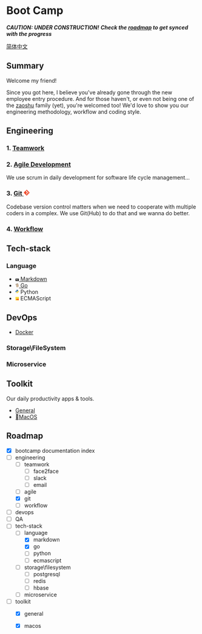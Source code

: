 # Boot Camp 

__*CAUTION: UNDER CONSTRUCTION!*__
__*Check the [roadmap](#roadmap) to get synced with the progress*__

[简体中文](https://translate.google.com)

## Summary 

Welcome my friend! 

Since you got here, I believe you've already gone through the new employee entry procedure. And for those haven't, or even not being one of the
[zaoshu](https://zaoshu.io) family (yet), you're welcomed too! We'd love to show you our engineering methodology, workflow and coding style.

## Engineering 

### 1. [Teamwork](./engineering/teamwork.md)

### 2. [Agile Development](./engineering/agile.md)

We use scrum in daily development for software life cycle management...

### 3. [Git <img src="./engineering/img/git-icon-1788c.png" width="3%">](./engineering/git.md) 

Codebase version control matters when we need to cooperate with multiple coders in a complex. We use Git(Hub) to do that and we wanna do better. 

### 4. [Workflow](./engineering/workflow.md)

## Tech-stack

### Language

- [<img src="./tech_stack/markdown/img/identifier-208x128-solid.png" width="2%"> Markdown](./tech_stack/markdown/index.md)
- [<img src="./tech_stack/go/img/gopher.png" width="2%"> Go](./tech_stack/go/index.md)
- <img src="./tech_stack/python/img/python-logo.png" width="2%"> Python
- <img src="./tech_stack/ecmascript/img/es-logo-1997.png" width="2%"> ECMAScript

## DevOps

- [Docker](./tech_stack/devops/docker.md)

### Storage\FileSystem

### Microservice

## Toolkit

Our daily productivity apps & tools. 

- [General](./toolkit/general.md)
- [MacOS](./toolkit/macos.md)

## Roadmap

- [x] bootcamp documentation index
- [ ] engineering
    - [ ] teamwork
        - [ ] face2face
        - [ ] slack
        - [ ] email 
    - [ ] agile
    - [x] git
    - [ ] workflow
- [ ] devops
- [ ] QA 
- [ ] tech-stack
    - [ ] language
        - [x] markdown
        - [x] go
        - [ ] python
        - [ ] ecmascript
    - [ ] storage\filesystem
        - [ ] postgresql
        - [ ] redis
        - [ ] hbase
    - [ ] microservice
- [ ] toolkit 
    - [x] general
    - [x] macos

